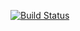
[![Build Status](https://app.travis-ci.com/MoonjWll/spring-webservice.svg?token=PVTnB1bJPTU8aeK7xSZy&branch=main)](https://app.travis-ci.com/MoonjWll/spring-webservice)
